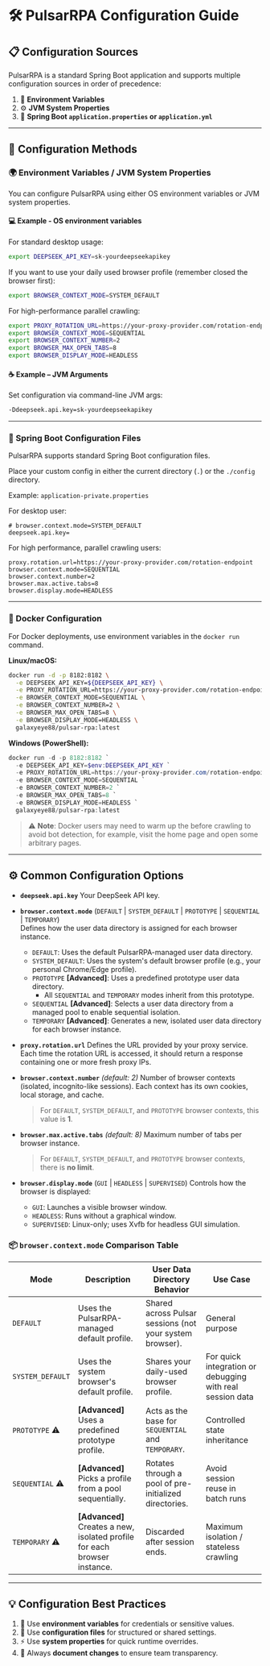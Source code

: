 # 🛠️ PulsarRPA Configuration Guide

## 📋 Configuration Sources

PulsarRPA is a standard Spring Boot application and supports multiple configuration sources in order of precedence:

1. 🔧 **Environment Variables**
2. ⚙️ **JVM System Properties**
3. 📝 **Spring Boot `application.properties` or `application.yml`**

---

## 🔧 Configuration Methods

### 🌍 Environment Variables / JVM System Properties

You can configure PulsarRPA using either OS environment variables or JVM system properties.

#### 💻 Example - OS environment variables

For standard desktop usage:
```bash
export DEEPSEEK_API_KEY=sk-yourdeepseekapikey
```

If you want to use your daily used browser profile (remember closed the browser first):
```bash
export BROWSER_CONTEXT_MODE=SYSTEM_DEFAULT
```

For high-performance parallel crawling:

```bash
export PROXY_ROTATION_URL=https://your-proxy-provider.com/rotation-endpoint
export BROWSER_CONTEXT_MODE=SEQUENTIAL
export BROWSER_CONTEXT_NUMBER=2
export BROWSER_MAX_OPEN_TABS=8
export BROWSER_DISPLAY_MODE=HEADLESS
```

#### ☕ Example – JVM Arguments

Set configuration via command-line JVM args:

```bash
-Ddeepseek.api.key=sk-yourdeepseekapikey
```

---

### 📝 Spring Boot Configuration Files

PulsarRPA supports standard Spring Boot configuration files.

Place your custom config in either the current directory (`.`) or the `./config` directory.

Example: `application-private.properties`

For desktop user:

```properties
# browser.context.mode=SYSTEM_DEFAULT
deepseek.api.key=
```

For high performance, parallel crawling users:
```properties
proxy.rotation.url=https://your-proxy-provider.com/rotation-endpoint
browser.context.mode=SEQUENTIAL
browser.context.number=2
browser.max.active.tabs=8
browser.display.mode=HEADLESS
```

---

### 🐳 Docker Configuration

For Docker deployments, use environment variables in the `docker run` command.

**Linux/macOS:**

```bash
docker run -d -p 8182:8182 \
  -e DEEPSEEK_API_KEY=${DEEPSEEK_API_KEY} \
  -e PROXY_ROTATION_URL=https://your-proxy-provider.com/rotation-endpoint \
  -e BROWSER_CONTEXT_MODE=SEQUENTIAL \
  -e BROWSER_CONTEXT_NUMBER=2 \
  -e BROWSER_MAX_OPEN_TABS=8 \
  -e BROWSER_DISPLAY_MODE=HEADLESS \
  galaxyeye88/pulsar-rpa:latest
```

**Windows (PowerShell):**

```powershell
docker run -d -p 8182:8182 `
  -e DEEPSEEK_API_KEY=$env:DEEPSEEK_API_KEY `
  -e PROXY_ROTATION_URL=https://your-proxy-provider.com/rotation-endpoint `
  -e BROWSER_CONTEXT_MODE=SEQUENTIAL `
  -e BROWSER_CONTEXT_NUMBER=2 `
  -e BROWSER_MAX_OPEN_TABS=8 `
  -e BROWSER_DISPLAY_MODE=HEADLESS `
  galaxyeye88/pulsar-rpa:latest
```

> ⚠️ **Note**: Docker users may need to warm up the before crawling to avoid bot detection, 
> for example, visit the home page and open some arbitrary pages.

---

## ⚙️ Common Configuration Options

* **`deepseek.api.key`**
  Your DeepSeek API key.

- **`browser.context.mode`** (`DEFAULT` | `SYSTEM_DEFAULT` | `PROTOTYPE` | `SEQUENTIAL` | `TEMPORARY`)  
  Defines how the user data directory is assigned for each browser instance.

  - `DEFAULT`: Uses the default PulsarRPA-managed user data directory.
  - `SYSTEM_DEFAULT`: Uses the system's default browser profile (e.g., your personal Chrome/Edge profile).
  - `PROTOTYPE` **[Advanced]**: Uses a predefined prototype user data directory.
    - All `SEQUENTIAL` and `TEMPORARY` modes inherit from this prototype.
  - `SEQUENTIAL` **[Advanced]**: Selects a user data directory from a managed pool to enable sequential isolation.
  - `TEMPORARY` **[Advanced]**: Generates a new, isolated user data directory for each browser instance.

* **`proxy.rotation.url`**
  Defines the URL provided by your proxy service.
  Each time the rotation URL is accessed, it should return a response containing one or more fresh proxy IPs.

* **`browser.context.number`** *(default: 2)*
  Number of browser contexts (isolated, incognito-like sessions).
  Each context has its own cookies, local storage, and cache.

  > For `DEFAULT`, `SYSTEM_DEFAULT`, and `PROTOTYPE` browser contexts, this value is **1**.

* **`browser.max.active.tabs`** *(default: 8)*
  Maximum number of tabs per browser instance.

  > For `DEFAULT`, `SYSTEM_DEFAULT`, and `PROTOTYPE` browser contexts, there is **no limit**.

* **`browser.display.mode`** (`GUI` | `HEADLESS` | `SUPERVISED`)
  Controls how the browser is displayed:

    * `GUI`: Launches a visible browser window.
    * `HEADLESS`: Runs without a graphical window.
    * `SUPERVISED`: Linux-only; uses Xvfb for headless GUI simulation.

### 📦 `browser.context.mode` Comparison Table

| Mode           | Description                                                                 | User Data Directory Behavior                             | Use Case            |
|----------------|-----------------------------------------------------------------------------|-----------------------------------------------------------|---------------------|
| `DEFAULT`      | Uses the PulsarRPA-managed default profile.                                 | Shared across Pulsar sessions (not your system browser).  | General purpose     |
| `SYSTEM_DEFAULT` | Uses the system browser's default profile.                                | Shares your daily-used browser profile.                   | For quick integration or debugging with real session data |
| `PROTOTYPE` ⚠️ | **[Advanced]** Uses a predefined prototype profile.                         | Acts as the base for `SEQUENTIAL` and `TEMPORARY`.        | Controlled state inheritance |
| `SEQUENTIAL` ⚠️ | **[Advanced]** Picks a profile from a pool sequentially.                   | Rotates through a pool of pre-initialized directories.     | Avoid session reuse in batch runs |
| `TEMPORARY` ⚠️  | **[Advanced]** Creates a new, isolated profile for each browser instance. | Discarded after session ends.                             | Maximum isolation / stateless crawling |

---

## 💡 Configuration Best Practices

1. 🔐 Use **environment variables** for credentials or sensitive values.
2. 📁 Use **configuration files** for structured or shared settings.
3. ⚡ Use **system properties** for quick runtime overrides.
4. 📝 Always **document changes** to ensure team transparency.

